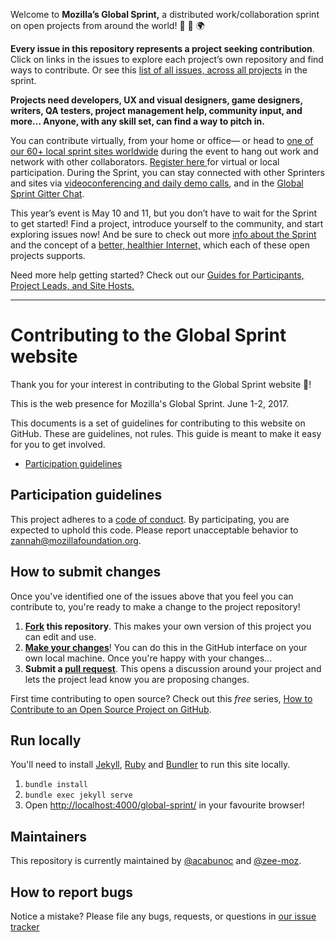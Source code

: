 
Welcome to **Mozilla’s Global Sprint,** a distributed work/collaboration sprint on open projects from around the world! 🎊 💯 🌍

**Every issue in this repository represents a project seeking contribution**. Click on links in the issues to explore each project’s own repository and find ways to contribute. Or see this [list of all issues, across all projects](https://github.com/search?q=label%3Amozsprint&state=open&type=Issues) in the sprint. 

**Projects need developers, UX and visual designers, game designers, writers, QA testers, project management help, community input, and more… Anyone, with any skill set, can find a way to pitch in.**

You can contribute virtually, from your home or office— or head to [one of our 60+ local sprint sites  worldwide](https://foundation.mozilla.org/opportunity/global-sprint/register/) during the event to hang out work and network with other collaborators.  [Register here ](https://foundation.mozilla.org/opportunity/global-sprint/register/)for virtual or local participation.  During the Sprint, you can stay connected with other Sprinters and sites via [videoconferencing and daily demo calls](https://public.etherpad-mozilla.org/p/2018globalsprint), and in the [Global Sprint Gitter Chat](https://gitter.im/mozilla/global-sprint). 

This year’s event is May 10 and 11, but you don’t have to wait for the Sprint to get started! Find a project, introduce yourself to the community, and start exploring issues now! And be sure to check out more [info about the Sprint](https://foundation.mozilla.org/opportunity/global-sprint) and the concept of a [better, healthier Internet,](https://internethealthreport.org/2018/) which each of these open projects supports. 

Need more help getting started? Check out our [Guides for Participants, Project Leads, and Site Hosts.](https://mozilla.github.io/global-sprint/)



---

# Contributing to the Global Sprint website

Thank you for your interest in contributing to the Global Sprint website :tada:!

This is the web presence for Mozilla's Global Sprint. June 1-2, 2017.

This documents is a set of guidelines for contributing to this website on GitHub. These are guidelines, not rules. This guide is meant to make it easy for you to get involved.

* [Participation guidelines](#participation-guidelines)

## Participation guidelines

This project adheres to a [code of conduct](CODE_OF_CONDUCT.md). By participating, you are expected to uphold this code. Please report unacceptable behavior to zannah@mozillafoundation.org.

## How to submit changes

Once you've identified one of the issues above that you feel you can contribute to, you're ready to make a change to the project repository!

1. **[Fork](https://help.github.com/articles/fork-a-repo/) this repository**. This makes your own version of this project you can edit and use.
2. **[Make your changes](https://guides.github.com/activities/forking/#making-changes)**! You can do this in the GitHub interface on your own local machine. Once you're happy with your changes...
3. **Submit a [pull request](https://help.github.com/articles/proposing-changes-to-a-project-with-pull-requests/)**. This opens a discussion around your project and lets the project lead know you are proposing changes.

First time contributing to open source? Check out this *free* series, [How to Contribute to an Open Source Project on GitHub](https://egghead.io/series/how-to-contribute-to-an-open-source-project-on-github).

## Run locally

You'll need to install [Jekyll](https://jekyllrb.com/), [Ruby](https://www.ruby-lang.org/en/) and [Bundler](http://bundler.io/) to run this site locally.

1. `bundle install`
2. `bundle exec jekyll serve`
3. Open [http://localhost:4000/global-sprint/](http://localhost:4000/global-sprint/) in your favourite browser!

## Maintainers

This repository is currently maintained by [@acabunoc](http://github.com/acabunoc) and [@zee-moz](http://github.com/zee-moz).

## How to report bugs

Notice a mistake? Please file any bugs, requests, or questions in [our issue tracker](https://github.com/mozilla/global-sprint/issues)
